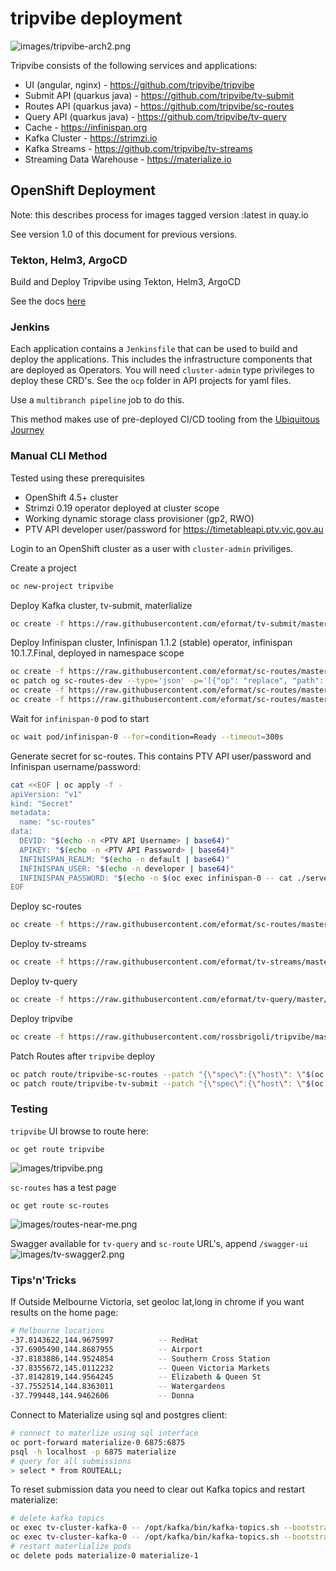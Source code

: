 # tripvibe deployment

![images/tripvibe-arch2.png](images/tripvibe-arch2.png)

Tripvibe consists of the following services and applications:

- UI (angular, nginx) - https://github.com/tripvibe/tripvibe
- Submit API (quarkus java) - https://github.com/tripvibe/tv-submit
- Routes API (quarkus java) - https://github.com/tripvibe/sc-routes
- Query API (quarkus java) - https://github.com/tripvibe/tv-query
- Cache - https://infinispan.org
- Kafka Cluster - https://strimzi.io
- Kafka Streams - https://github.com/tripvibe/tv-streams
- Streaming Data Warehouse - https://materialize.io

## OpenShift Deployment

Note: this describes process for images tagged version :latest in quay.io

See version 1.0 of this document for previous versions.

### Tekton, Helm3, ArgoCD

Build and Deploy Tripvibe using Tekton, Helm3, ArgoCD

See the docs [here](https://github.com/tripvibe/tv-ci-cd)

### Jenkins

Each application contains a `Jenkinsfile` that can be used to build and deploy the applications. This includes the infrastructure components that are deployed as Operators. You will need `cluster-admin` type privileges to deploy these CRD's. See the `ocp` folder in API projects for yaml files.

Use a `multibranch pipeline` job to do this.

This method makes use of pre-deployed CI/CD tooling from the [Ubiquitous Journey](https://github.com/rht-labs/ubiquitous-journey)

### Manual CLI Method 

Tested using these prerequisites
- OpenShift 4.5+ cluster
- Strimzi 0.19 operator deployed at cluster scope
- Working dynamic storage class provisioner (gp2, RWO)
- PTV API developer user/password for https://timetableapi.ptv.vic.gov.au

Login to an OpenShift cluster as a user with `cluster-admin` priviliges.

Create a project
```bash
oc new-project tripvibe
```

Deploy Kafka cluster, tv-submit, materlialize
```bash
oc create -f https://raw.githubusercontent.com/eformat/tv-submit/master/ocp/openshift-deployment.yaml
```

Deploy Infinispan cluster, Infinispan 1.1.2 (stable) operator, infinispan 10.1.7.Final, deployed in namespace scope
```bash
oc create -f https://raw.githubusercontent.com/eformat/sc-routes/master/ocp/infinispan-operatorgroup.yaml
oc patch og sc-routes-dev --type='json' -p='[{"op": "replace", "path": "/spec/targetNamespaces", "value":["tripvibe"]}]'
oc create -f https://raw.githubusercontent.com/eformat/sc-routes/master/ocp/infinispan-subscription.yaml
oc create -f https://raw.githubusercontent.com/eformat/sc-routes/master/ocp/infinispan-cr.yaml
```

Wait for `infinispan-0` pod to start
```bash
oc wait pod/infinispan-0 --for=condition=Ready --timeout=300s
```

Generate secret for sc-routes. This contains PTV API user/password and Infinispan username/password:
```bash
cat <<EOF | oc apply -f -
apiVersion: "v1"
kind: "Secret"
metadata:
  name: "sc-routes"
data: 
  DEVID: "$(echo -n <PTV API Username> | base64)"
  APIKEY: "$(echo -n <PTV API Password> | base64)"
  INFINISPAN_REALM: "$(echo -n default | base64)"
  INFINISPAN_USER: "$(echo -n developer | base64)"
  INFINISPAN_PASSWORD: "$(echo -n $(oc exec infinispan-0 -- cat ./server/conf/users.properties | grep developer | awk -F'[=&]' '{print $2}') | base64)"
EOF
```

Deploy sc-routes
```bash
oc create -f https://raw.githubusercontent.com/eformat/sc-routes/master/ocp/openshift-deployment.yaml
```

Deploy tv-streams
```bash
oc create -f https://raw.githubusercontent.com/eformat/tv-streams/master/ocp/openshift-deployment.yaml
```

Deploy tv-query
```bash
oc create -f https://raw.githubusercontent.com/eformat/tv-query/master/ocp/openshift-deployment.yaml
```

Deploy tripvibe
````bash
oc create -f https://raw.githubusercontent.com/rossbrigoli/tripvibe/master/ocp/openshift-deployment.yaml
````

Patch Routes after `tripvibe` deploy
```bash
oc patch route/tripvibe-sc-routes --patch "{\"spec\":{\"host\": \"$(oc get route tripvibe -o custom-columns=ROUTE:.spec.host --no-headers)\"}}" --type=merge
oc patch route/tripvibe-tv-submit --patch "{\"spec\":{\"host\": \"$(oc get route tripvibe -o custom-columns=ROUTE:.spec.host --no-headers)\"}}" --type=merge
```

### Testing

`tripvibe` UI browse to route here:
```
oc get route tripvibe
```
![images/tripvibe.png](images/tripvibe.png)

`sc-routes` has a test page
```
oc get route sc-routes
```
![images/routes-near-me.png](images/routes-near-me.png)

Swagger available for `tv-query` and `sc-route` URL's, append `/swagger-ui`
![images/tv-swagger2.png](images/tv-swagger2.png)

### Tips'n'Tricks

If Outside Melbourne Victoria, set geoloc lat,long in chrome if you want results on the home page:
```bash
# Melbourne locations
-37.8143622,144.9675997          -- RedHat
-37.6905490,144.8687955          -- Airport
-37.8183886,144.9524854          -- Southern Cross Station
-37.8355672,145.0112232          -- Queen Victoria Markets
-37.8142819,144.9564245          -- Elizabeth & Queen St
-37.7552514,144.8363011          -- Watergardens
-37.799448,144.9462606           -- Donna
```

Connect to Materialize using sql and postgres client:
```bash
# connect to materlize using sql interface
oc port-forward materialize-0 6875:6875
psql -h localhost -p 6875 materialize
# query for all submissions
> select * from ROUTEALL;
```

To reset submission data you need to clear out Kafka topics and restart materialize:
```bash
# delete kafka topics
oc exec tv-cluster-kafka-0 -- /opt/kafka/bin/kafka-topics.sh --bootstrap-server tv-cluster-kafka-bootstrap:9092 --delete --topic tripvibe
oc exec tv-cluster-kafka-0 -- /opt/kafka/bin/kafka-topics.sh --bootstrap-server tv-cluster-kafka-bootstrap:9092 --delete --topic tripvibe2
# restart materlialize pods
oc delete pods materialize-0 materialize-1
``` 
